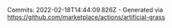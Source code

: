 Commits: 2022-02-18T14:44:09.826Z - Generated via https://github.com/marketplace/actions/artificial-grass
<br>
